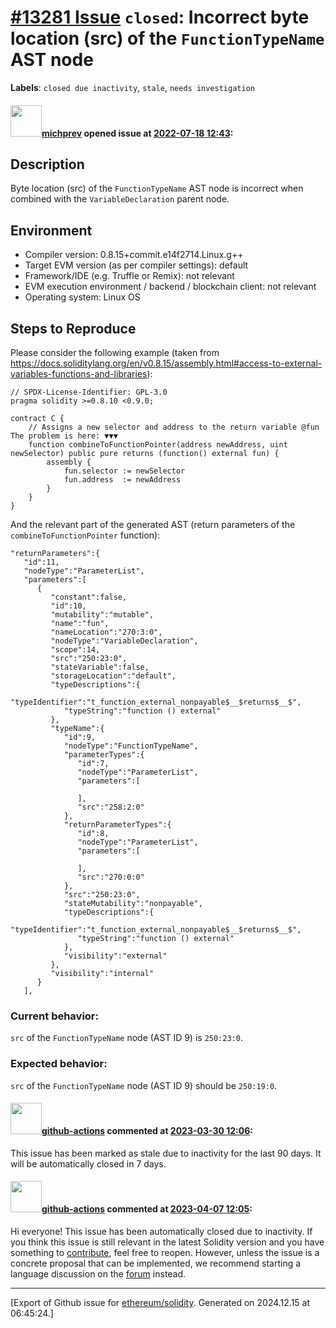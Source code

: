 # [\#13281 Issue](https://github.com/ethereum/solidity/issues/13281) `closed`: Incorrect byte location (src) of the `FunctionTypeName` AST node
**Labels**: `closed due inactivity`, `stale`, `needs investigation`


#### <img src="https://avatars.githubusercontent.com/u/7281754?u=5e9c545232596a1ec4b7368217c916aa441da744&v=4" width="50">[michprev](https://github.com/michprev) opened issue at [2022-07-18 12:43](https://github.com/ethereum/solidity/issues/13281):

## Description

Byte location (src) of the `FunctionTypeName` AST node is incorrect when combined with the `VariableDeclaration` parent node.

## Environment

- Compiler version: 0.8.15+commit.e14f2714.Linux.g++
- Target EVM version (as per compiler settings): default
- Framework/IDE (e.g. Truffle or Remix): not relevant
- EVM execution environment / backend / blockchain client: not relevant
- Operating system: Linux OS

## Steps to Reproduce

Please consider the following example (taken from https://docs.soliditylang.org/en/v0.8.15/assembly.html#access-to-external-variables-functions-and-libraries):

```solidity
// SPDX-License-Identifier: GPL-3.0
pragma solidity >=0.8.10 <0.9.0;

contract C {
    // Assigns a new selector and address to the return variable @fun                           The problem is here: ▼▼▼
    function combineToFunctionPointer(address newAddress, uint newSelector) public pure returns (function() external fun) {
        assembly {
            fun.selector := newSelector
            fun.address  := newAddress
        }
    }
}
```

And the relevant part of the generated AST (return parameters of the `combineToFunctionPointer` function):
```
"returnParameters":{
   "id":11,
   "nodeType":"ParameterList",
   "parameters":[
      {
         "constant":false,
         "id":10,
         "mutability":"mutable",
         "name":"fun",
         "nameLocation":"270:3:0",
         "nodeType":"VariableDeclaration",
         "scope":14,
         "src":"250:23:0",
         "stateVariable":false,
         "storageLocation":"default",
         "typeDescriptions":{
            "typeIdentifier":"t_function_external_nonpayable$__$returns$__$",
            "typeString":"function () external"
         },
         "typeName":{
            "id":9,
            "nodeType":"FunctionTypeName",
            "parameterTypes":{
               "id":7,
               "nodeType":"ParameterList",
               "parameters":[
                  
               ],
               "src":"258:2:0"
            },
            "returnParameterTypes":{
               "id":8,
               "nodeType":"ParameterList",
               "parameters":[
                  
               ],
               "src":"270:0:0"
            },
            "src":"250:23:0",
            "stateMutability":"nonpayable",
            "typeDescriptions":{
               "typeIdentifier":"t_function_external_nonpayable$__$returns$__$",
               "typeString":"function () external"
            },
            "visibility":"external"
         },
         "visibility":"internal"
      }
   ],
```

### Current behavior:
`src` of the `FunctionTypeName` node (AST ID 9) is `250:23:0`.

### Expected behavior:
`src` of the `FunctionTypeName` node (AST ID 9) should be `250:19:0`.

#### <img src="https://avatars.githubusercontent.com/in/15368?v=4" width="50">[github-actions](https://github.com/apps/github-actions) commented at [2023-03-30 12:06](https://github.com/ethereum/solidity/issues/13281#issuecomment-1490188798):

This issue has been marked as stale due to inactivity for the last 90 days.
It will be automatically closed in 7 days.

#### <img src="https://avatars.githubusercontent.com/in/15368?v=4" width="50">[github-actions](https://github.com/apps/github-actions) commented at [2023-04-07 12:05](https://github.com/ethereum/solidity/issues/13281#issuecomment-1500228507):

Hi everyone! This issue has been automatically closed due to inactivity.
If you think this issue is still relevant in the latest Solidity version and you have something to [contribute](https://docs.soliditylang.org/en/latest/contributing.html), feel free to reopen.
However, unless the issue is a concrete proposal that can be implemented, we recommend starting a language discussion on the [forum](https://forum.soliditylang.org) instead.


-------------------------------------------------------------------------------



[Export of Github issue for [ethereum/solidity](https://github.com/ethereum/solidity). Generated on 2024.12.15 at 06:45:24.]
